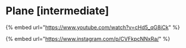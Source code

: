 # Plane \[intermediate]

{% embed url="https://www.youtube.com/watch?v=cHd5_qG8iCk" %}

{% embed url="https://www.instagram.com/p/CVFkpcNNxRa/" %}
